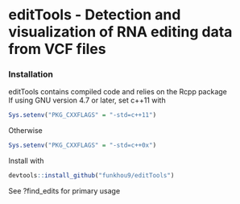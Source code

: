# editTools - Detection and visualization of RNA editing data from VCF files

### Installation
editTools contains compiled code and relies on the Rcpp package  
If using GNU version 4.7 or later, set c++11 with
```R
Sys.setenv("PKG_CXXFLAGS" = "-std=c++11")
```
Otherwise
```R
Sys.setenv("PKG_CXXFLAGS" = "-std=c++0x")
```

Install with
```R
devtools::install_github("funkhou9/editTools")
```

See ?find_edits for primary usage


